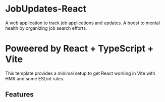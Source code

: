 # JobUpdates-React 
A web application to track job applications and updates.
A boost to mental health by organizing job search efforts.

# Poweered by React + TypeScript + Vite

This template provides a minimal setup to get React working in Vite with HMR and some ESLint rules.

## Features
